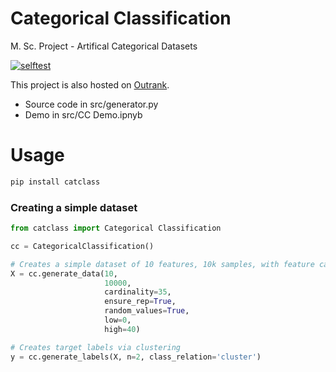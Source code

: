 # Categorical Classification
M. Sc. Project - Artifical Categorical Datasets

[![selftest](https://github.com/98MM/msc_cc/actions/workflows/test_cc.yml/badge.svg)](https://github.com/98MM/msc_cc/actions/workflows/test_cc.yml)

This project is also hosted on [Outrank](https://github.com/outbrain/outrank).

- Source code in src/generator.py
- Demo in src/CC Demo.ipnyb

# Usage
```bash
pip install catclass
```
### Creating a simple dataset
```python
from catclass import Categorical Classification

cc = CategoricalClassification()

# Creates a simple dataset of 10 features, 10k samples, with feature cardinality of all features being 35
X = cc.generate_data(10, 
                     10000, 
                     cardinality=35, 
                     ensure_rep=True, 
                     random_values=True, 
                     low=0, 
                     high=40)

# Creates target labels via clustering
y = cc.generate_labels(X, n=2, class_relation='cluster')
